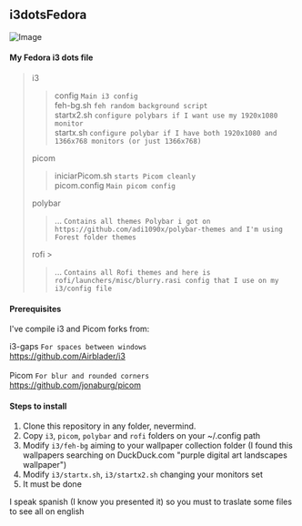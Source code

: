 ## i3dotsFedora

![Image](https://preview.redd.it/u2wphrz37el81.png?width=1360&format=png&auto=webp&s=55bccc0f294d2086b32e29c17eca4cb30b84d870)

#### My Fedora i3 dots file

> i3
> > config `Main i3 config` <br>
> > feh-bg.sh `feh random background script`<br>
> > startx2.sh `configure polybars if I want use my 1920x1080 monitor`<br>
> > startx.sh `configure polybar if I have both 1920x1080 and 1366x768 monitors (or just 1366x768)` <br>
> 
> picom
> > iniciarPicom.sh `starts Picom cleanly` <br>
> > picom.config `Main picom config` <br>
>
> polybar 
> > ... `Contains all themes Polybar i got on https://github.com/adi1090x/polybar-themes and I'm using Forest folder themes`<br>
> 
>
> rofi > 
>  > ... `Contains all Rofi themes and here is rofi/launchers/misc/blurry.rasi config that I use on my i3/config file`<br>


#### Prerequisites

I've compile i3 and Picom forks from:

i3-gaps `For spaces between windows`<br>
https://github.com/Airblader/i3
<br>
<br>
Picom `For blur and rounded corners`<br>
https://github.com/jonaburg/picom

#### Steps to install

1. Clone this repository in any folder, nevermind.
2. Copy `i3`, `picom`, `polybar` and `rofi` folders on your ~/.config path
3. Modify `i3/feh-bg` aiming to your wallpaper collection folder (I found this wallpapers searching on DuckDuck.com "purple digital art landscapes wallpaper")
4. Modify `i3/startx.sh`, `i3/startx2.sh` changing your monitors set
5. It must be done

I speak spanish (I know you presented it) so you must to traslate some files to see all on english


